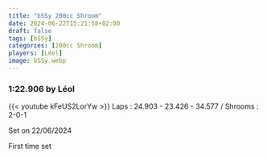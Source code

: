 ```yaml
---
title: "bSSy 200cc Shroom"
date: 2024-06-22T15:21:58+02:00
draft: false
tags: [bSSy]
categories: [200cc Shroom]
players: [Léol]
image: bSSy.webp
---
```

### 1:22.906 by Léol

{{< youtube kFeUS2LorYw >}}
Laps : 24.903 - 23.426 - 34.577 /
Shrooms : 2-0-1

Set on 22/06/2024

First time set
